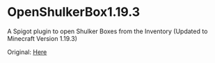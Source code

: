 # OpenShulkerBox1.19.3
A Spigot plugin to open Shulker Boxes from the Inventory (Updated to Minecraft Version 1.19.3)

Original: [Here](https://github.com/Querz/OpenShulkerBox)
